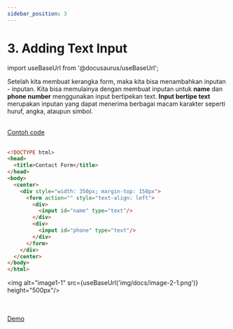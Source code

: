 ```yaml
---
sidebar_position: 3
---
```


# 3. Adding Text Input

import useBaseUrl from '@docusaurus/useBaseUrl';

Setelah kita membuat kerangka form, maka kita bisa menambahkan inputan - inputan. Kita bisa memulainya dengan membuat inputan untuk **name** dan **phone number** menggunakan input bertipekan text. **Input bertipe text** merupakan inputan yang dapat menerima berbagai macam karakter seperti huruf, angka, ataupun simbol.

<br />
<a class="btn-example-code" href="https://github.com/demo-dumbways/ebook-code-result-chapter-1/tree/day2-2.adding-text-input">
Contoh code
</a>

<br />
<br />

```html {9-14} title="index.html"
<!DOCTYPE html>
<head>
  <title>Contact Form</title>
</head>
<body>
  <center>
    <div style="width: 350px; margin-top: 150px">
      <form action="" style="text-align: left">
        <div>
          <input id="name" type="text"/>
        </div>
        <div>
          <input id="phone" type="text"/>
        </div>
      </form>
    </div>
  </center>
</body>
</html>
```
<img alt="image1-1" src={useBaseUrl('img/docs/image-2-1.png')} height="500px"/>

<br />
<br />

<div>
<a class="btn-demo" href="https://ebook-code-result-chapter-1-git-day2-2addi-77d351-demo-dumbways.vercel.app">
Demo
</a>
</div>